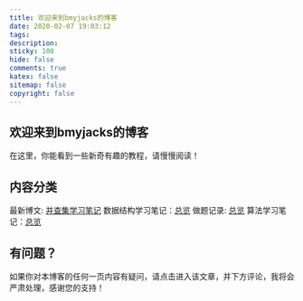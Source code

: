 ```yaml
---
title: 欢迎来到bmyjacks的博客
date: 2020-02-07 19:03:12
tags:
description:
sticky: 100
hide: false
comments: true
katex: false
sitemap: false
copyright: false
---
```


## 欢迎来到bmyjacks的博客

在这里，你能看到一些新奇有趣的教程，请慢慢阅读！

## 内容分类

最新博文: [并查集学习笔记](/data-structure/disjoint-set/)
数据结构学习笔记：[总览](/categories/数据结构/)
做题记录: [总览](/categories/做题记录/)
算法学习笔记：[总览](/categories/算法笔记/)

## 有问题？

如果你对本博客的任何一页内容有疑问，请点击进入该文章，并下方评论，我将会严肃处理，感谢您的支持！
